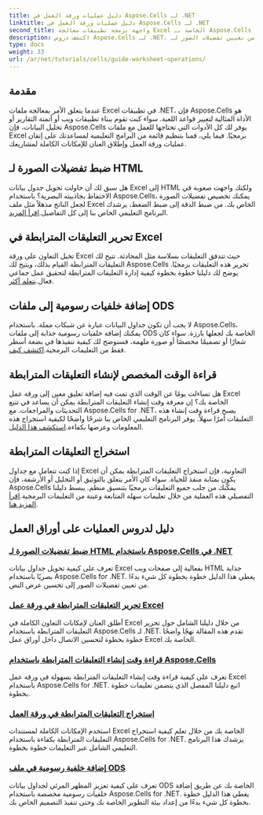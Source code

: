 ```yaml
---
title: دليل عمليات ورقة العمل في Aspose.Cells لـ .NET
linktitle: دليل عمليات ورقة العمل في Aspose.Cells لـ .NET
second_title: واجهة برمجة تطبيقات معالجة Excel الخاصة بـ Aspose.Cells .NET
description: اكتشف دروس Aspose.Cells لـ .NET، بدءًا من تعيين تفضيلات الصور لـ HTML وحتى إضافة خلفيات رسومية في ODS. تعلم من خلال أدلة خطوة بخطوة.
type: docs
weight: 33
url: /ar/net/tutorials/cells/guide-worksheet-operations/
---
```

## مقدمة

عندما يتعلق الأمر بمعالجة ملفات Excel في تطبيقات .NET، فإن Aspose.Cells هو الأداة المثالية لتغيير قواعد اللعبة. سواء كنت تقوم ببناء تطبيقات ويب أو أتمتة التقارير أو تحليل البيانات، فإن Aspose.Cells يوفر لك كل الأدوات التي تحتاجها للعمل مع ملفات Excel برمجيًا. فيما يلي، قمنا بتنظيم قائمة من البرامج التعليمية لمساعدتك على إتقان عمليات ورقة العمل وإطلاق العنان للإمكانات الكاملة لمشاريعك.

## ضبط تفضيلات الصورة لـ HTML 
 
هل سبق لك أن حاولت تحويل جدول بيانات Excel إلى HTML ولكنك واجهت صعوبة في الاحتفاظ بجاذبيته البصرية؟ باستخدام Aspose.Cells، يمكنك تخصيص تفضيلات الصورة لجعل الناتج مذهلاً مثل ملف Excel الخاص بك. من ضبط الدقة إلى ضبط الضغط، يرشدك البرنامج التعليمي الخاص بنا إلى كل التفاصيل.[اقرأ المزيد](./setting-image-preferences/).

## تحرير التعليقات المترابطة في Excel 
 
 تخيل التعاون على ورقة Excel حيث تتدفق التعليقات بسلاسة مثل المحادثة. تتيح لك التعليقات المترابطة القيام بذلك، ويتيح لك Aspose.Cells تحرير هذه التعليقات برمجيًا. يوضح لك دليلنا خطوة بخطوة كيفية إدارة التعليقات المترابطة لتحقيق عمل جماعي فعال.[يتعلم أكثر](./editing-threaded-comments/).

## إضافة خلفيات رسومية إلى ملفات ODS
  
 لا يجب أن تكون جداول البيانات عبارة عن شبكات مملة. باستخدام Aspose.Cells، يمكنك إضافة خلفيات رسومية جذابة إلى ملفات ODS الخاصة بك لجعلها بارزة. سواء كان شعارًا أو تصميمًا مخصصًا أو صورة ملهمة، فسنوضح لك كيفية تنفيذها في بضعة أسطر فقط من التعليمات البرمجية.[اكتشف كيف](./adding-graphic-background-in-ods-file/).

## قراءة الوقت المخصص لإنشاء التعليقات المترابطة  

 هل تساءلت يومًا عن الوقت الذي تمت فيه إضافة تعليق معين إلى ورقة عمل Excel الخاصة بك؟ إن معرفة وقت إنشاء التعليقات المترابطة يمكن أن يساعد في تتبع التحديثات والمراجعات. مع Aspose.Cells for .NET، يصبح قراءة وقت إنشاء هذه التعليقات أمرًا سهلاً. يوفر البرنامج التعليمي الخاص بنا شرحًا واضحًا لكيفية استخراج هذه المعلومات وعرضها بكفاءة.[استكشف هذا الدليل](./read-created-time-of-threaded-comment/).

## استخراج التعليقات المترابطة  

 إذا كنت تتعامل مع جداول Excel التعاونية، فإن استخراج التعليقات المترابطة يمكن أن يكون بمثابة منقذ للحياة. سواء كان الأمر يتعلق بالتوثيق أو التحليل أو الأرشفة، فإن Aspose.Cells يمكّنك من جلب جميع التعليقات برمجيًا بتنسيق منظم. يبسط دليلنا التفصيلي هذه العملية من خلال تعليمات سهلة المتابعة وعينة من التعليمات البرمجية.[اقرأ المزيد هنا](./extract-threaded-comments/).

## دليل لدروس العمليات على أوراق العمل
### [ضبط تفضيلات الصورة لـ HTML باستخدام Aspose.Cells في .NET](./setting-image-preferences/)
تعرف على كيفية تحويل جداول بيانات Excel بفعالية إلى صفحات ويب HTML جذابة بصريًا باستخدام Aspose.Cells for .NET. يغطي هذا الدليل خطوة بخطوة كل شيء بدءًا من تعيين تفضيلات الصور إلى تحسين عرض النص.
### [تحرير التعليقات المترابطة في ورقة عمل Excel](./editing-threaded-comments/)
أطلق العنان لإمكانات التعاون الكاملة في Excel من خلال دليلنا الشامل حول تحرير التعليقات المترابطة باستخدام Aspose.Cells لـ .NET. تقدم هذه المقالة نهجًا واضحًا خطوة بخطوة لتحسين الاتصال داخل أوراق عمل Excel الخاصة بك.
### [قراءة وقت إنشاء التعليقات المترابطة باستخدام Aspose.Cells](./read-created-time-of-threaded-comment/)
تعرف على كيفية قراءة وقت إنشاء التعليقات المترابطة بسهولة في ورقة عمل Excel باستخدام Aspose.Cells for .NET. اتبع دليلنا المفصل الذي يتضمن تعليمات خطوة بخطوة.
### [استخراج التعليقات المترابطة في ورقة العمل](./extract-threaded-comments/)
استخدم الإمكانات الكاملة لمستندات Excel الخاصة بك من خلال تعلم كيفية استخراج التعليقات المترابطة بكفاءة باستخدام Aspose.Cells for .NET. يرشدك هذا البرنامج التعليمي الشامل عبر التعليمات خطوة بخطوة.
### [إضافة خلفية رسومية في ملف ODS](./adding-graphic-background-in-ods-file/)
تعرف على كيفية تعزيز المظهر المرئي لجداول بيانات ODS الخاصة بك عن طريق إضافة خلفيات رسومية مخصصة باستخدام Aspose.Cells for .NET. يغطي هذا الدليل خطوة بخطوة كل شيء بدءًا من إعداد بيئة التطوير الخاصة بك وحتى تنفيذ التصميم الخاص بك.